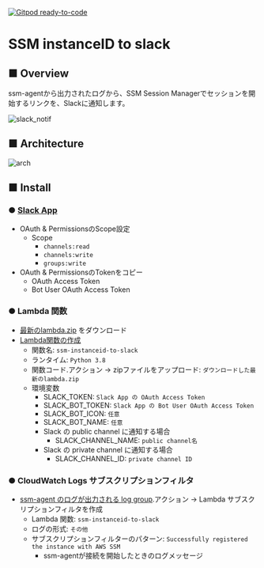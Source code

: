 [![Gitpod ready-to-code](https://img.shields.io/badge/Gitpod-ready--to--code-blue?logo=gitpod)](https://gitpod.io/#https://github.com/suwa-sh/ssm-instanceid-to-slack)

# SSM instanceID to slack

## ■ Overview

ssm-agentから出力されたログから、SSM Session Managerでセッションを開始するリンクを、Slackに通知します。

![slack_notif](images/slack_notif.jpg)

## ■ Architecture

![arch](images/arch.png)

## ■ Install

### ● [Slack App](https://api.slack.com/apps)

- OAuth & PermissionsのScope設定
  - Scope
    - `channels:read`
    - `channels:write`
    - `groups:write`
- OAuth & PermissionsのTokenをコピー
  - OAuth Access Token
  - Bot User OAuth Access Token

### ● Lambda 関数

- [最新のlambda.zip](https://github.com/suwa-sh/ssm-instanceid-to-slack/releases/latest) をダウンロード
- [Lambda関数の作成](https://ap-northeast-1.console.aws.amazon.com/lambda/home?region=ap-northeast-1#/create/function)
  - 関数名: `ssm-instanceid-to-slack`
  - ランタイム: `Python 3.8`
  - 関数コード.アクション → zipファイルをアップロード: `ダウンロードした最新のlambda.zip`
  - 環境変数
    - SLACK_TOKEN: `Slack App の OAuth Access Token`
    - SLACK_BOT_TOKEN: `Slack App の Bot User OAuth Access Token`
    - SLACK_BOT_ICON: `任意`
    - SLACK_BOT_NAME: `任意`
    - Slack の public channel に通知する場合
      - SLACK_CHANNEL_NAME: `public channel名`
    - Slack の private channel に通知する場合
      - SLACK_CHANNEL_ID: `private channel ID`

### ● CloudWatch Logs サブスクリプションフィルタ

- [ssm-agent のログが出力される log group](https://ap-northeast-1.console.aws.amazon.com/cloudwatch/home?region=ap-northeast-1#logsV2:log-groups).アクション → Lambda サブスクリプションフィルタを作成
  - Lambda 関数: `ssm-instanceid-to-slack`
  - ログの形式: `その他`
  - サブスクリプションフィルターのパターン: `Successfully registered the instance with AWS SSM`
    - ssm-agentが接続を開始したときのログメッセージ
